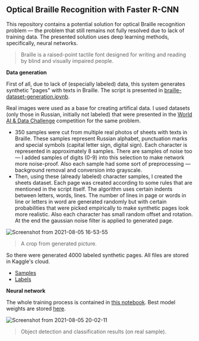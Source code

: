 ## Optical Braille Recognition with Faster R-CNN

This repository contains a potential solution for optical Braille recognition problem — the problem that still remains not fully resolved due to lack of training data. The presented solution uses deep learning methods, specifically, neural networks.

> Braille is a raised-point tactile font designed for writing and reading by blind and visually impaired people.

**Data generation**

First of all, due to lack of (especially labeled) data, this system generates synthetic "pages" with texts in Braille. The script is presented in [braille-dataset-generation.ipynb](https://github.com/alenakokorina24/Braille-translation/blob/main/braille-dataset-generation.ipynb).

Real images were used as a base for creating artifical data. I used datasets (only those in Russian, initially not labeled) that were presented in the [World AI & Data Challenge](https://git.asi.ru/tasks/world-ai-and-data-challenge/braille-text-optical-recognition) competition for the same problem. 

- 350 samples were cut from multiple real photos of sheets with texts in Braille. These samples represent Russian alphabet, punctuation marks and special symbols (capital letter sign, digital sign). Each character is represented in approximately 8 samples. There are samples of noise too — I added samples of digits (0-9) into this selection to make network more noise-proof. Also eaсh sample had some sort of preprocessing — background removal and conversion into grayscale.
- Then, using these (already labeled) character samples, I created the sheets dataset. Each page was created according to some rules that are mentioned in the script itself. The algorithm uses certain indents between letters, words, lines. The number of lines in page or words in line or letters in word are generated randomly but with certain probabilities that were picked empirically to make synthetic pages look more realistic. Also each character has small random offset and rotation. At the end the gaussian noise filter is applied to generated page.  
 
![Screenshot from 2021-08-05 16-53-55](https://user-images.githubusercontent.com/65346868/128330921-6ddbb226-d9cd-4e3b-b66a-e0e316beff6d.png)
 > A crop from generated picture.

So there were generated 4000 labeled synthetic pages. All files are stored in Kaggle's cloud.
- [Samples](https://www.kaggle.com/alenakokorina/sheets-w-noise)
- [Labels](https://www.kaggle.com/alenakokorina/sheets-labels-w-noise)

**Neural network**

The whole training process is contained in [this notebook](https://github.com/alenakokorina24/Braille-translation/blob/main/faster-rcnn-train.ipynb).
Best model weights are stored [here](https://www.kaggle.com/alenakokorina/braille-weights?select=state_dict_model.pt).

![Screenshot from 2021-08-05 20-02-11](https://user-images.githubusercontent.com/65346868/128354298-665687f0-619d-4120-bb9a-b80c1a711f58.png)
> Object detection and classification results (on real sample).


